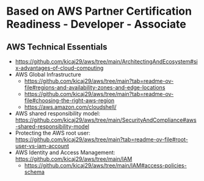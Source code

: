 # Based on AWS Partner Certification Readiness - Developer - Associate

## AWS Technical Essentials

* https://github.com/kicaj29/aws/tree/main/ArchitectingAndEcosystem#six-advantages-of-cloud-computing
* AWS Global Infrastructure
  * https://github.com/kicaj29/aws/tree/main?tab=readme-ov-file#regions-and-availability-zones-and-edge-locations
  * https://github.com/kicaj29/aws/tree/main?tab=readme-ov-file#choosing-the-right-aws-region
  * https://aws.amazon.com/cloudshell/
* AWS shared responsibility model: https://github.com/kicaj29/aws/tree/main/SecurityAndCompliance#aws-shared-responsibility-model
* Protecting the AWS root user: https://github.com/kicaj29/aws/tree/main?tab=readme-ov-file#root-user-vs-iam-account
* AWS Identity and Access Management: https://github.com/kicaj29/aws/tree/main/IAM
  * https://github.com/kicaj29/aws/tree/main/IAM#access-policies-schema